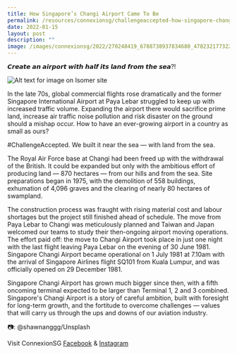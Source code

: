 ```yaml
---
title: How Singapore’s Changi Airport Came To Be
permalink: /resources/connexionsg/challengeaccepted-how-singapore-changi-airport-came-to-be/
date: 2022-01-15
layout: post
description: ""
image: /images/connexionsg/2022/270248419_6788738937834680_4782321773223851027_n.jpg
---
```

𝘾𝙧𝙚𝙖𝙩𝙚 𝙖𝙣 𝙖𝙞𝙧𝙥𝙤𝙧𝙩 𝙬𝙞𝙩𝙝 𝙝𝙖𝙡𝙛 𝙞𝙩𝙨 𝙡𝙖𝙣𝙙 𝙛𝙧𝙤𝙢 𝙩𝙝𝙚 𝙨𝙚𝙖?! 

![Alt text for image on Isomer site](/images/connexionsg/2022/270248419_6788738937834680_4782321773223851027_n.jpg)

In the late 70s, global commercial flights rose dramatically and the former Singapore International Airport at Paya Lebar struggled to keep up with increased traffic volume. Expanding the airport there would sacrifice prime land, increase air traffic noise pollution and risk disaster on the ground should a mishap occur.  How to have an ever-growing airport in a country as small as ours? 

#ChallengeAccepted. We built it near the sea — with land from the sea. 

The Royal Air Force base at Changi had been freed up with the withdrawal of the British. It could be expanded but only with the ambitious effort of producing land — 870 hectares — from our hills and from the sea. Site preparations began in 1975, with the demolition of 558 buildings, exhumation of 4,096 graves and the clearing of nearly 80 hectares of swampland.

The construction process was fraught with rising material cost and labour shortages but the project still finished ahead of schedule. The move from Paya Lebar to Changi was meticulously planned and Taiwan and Japan welcomed our teams to study their then-ongoing airport moving operations. 
The effort paid off: the move to Changi Airport took place in just one night with the last flight leaving Paya Lebar on the evening of 30 June 1981. Singapore Changi Airport became operational on 1 July 1981 at 7.10am with the arrival of Singapore Airlines flight SQ101 from Kuala Lumpur, and was officially opened on 29 December 1981.

Singapore Changi Airport has grown much bigger since then, with a fifth oncoming terminal expected to be larger than Terminal 1, 2 and 3 combined.  Singapore's Changi Airport  is a story of careful ambition, built with foresight for long-term growth, and the fortitude to overcome challenges — values that will carry us through the ups and downs of our aviation industry.

📷: @shawnanggg/Unsplash

Visit ConnexionSG [Facebook](https://www.facebook.com/ConnexionSG) & [Instagram](https://www.instagram.com/connexionsg/)